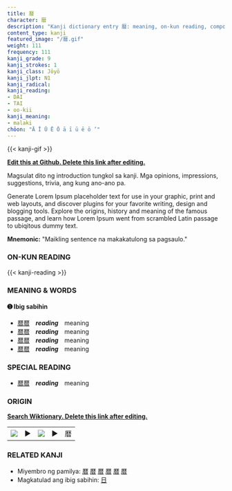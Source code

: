 ```yaml
---
title: 暦
character: 暦
description: "Kanji dictionary entry 暦: meaning, on-kun reading, compounds, origin, related kanji"
content_type: kanji
featured_image: "/暦.gif"
weight: 111
frequency: 111
kanji_grade: 9
kanji_strokes: 1
kanji_class: Jōyō
kanji_jlpt: N1
kanji_radical: 
kanji_reading: 
- DAI
- TAI
- oo-kii
kanji_meaning:
- malaki
chōon: "Ā Ī Ū Ē Ō ā ī ū ē ō ’"
---
```

[//]: # (Don't edit the line below. Kanji animated GIF code is automatically generated.)
{{< kanji-gif >}}

[//]: # (Edit below this line.)

**[Edit this at Github. Delete this link after editing.](https://github.com/tim0g/tim/tree/main/content/kanji/暦/index.md)**

Magsulat dito ng introduction tungkol sa kanji. Mga opinions, impressions, suggestions, trivia, ang kung ano-ano pa.

Generate Lorem Ipsum placeholder text for use in your graphic, print and web layouts, and discover plugins for your favorite writing, design and blogging tools. Explore the origins, history and meaning of the famous passage, and learn how Lorem Ipsum went from scrambled Latin passage to ubiqitous dummy text.
 
**Mnemonic:** "Maikling sentence na makakatulong sa pagsaulo."

### ON-KUN READING

[//]: # (Don't edit the line below. ON-KUN READING code is automatically generated.)
{{< kanji-reading >}}

### MEANING & WORDS

#### ➊ **Ibig sabihin**
  - [暦](../暦)[暦](../暦)　***reading***　meaning
  - [暦](../暦)[暦](../暦)　***reading***　meaning
  - [暦](../暦)[暦](../暦)　***reading***　meaning
  - [暦](../暦)[暦](../暦)　***reading***　meaning

### SPECIAL READING
  - [暦](../暦)[暦](../暦)　***reading***　meaning

### ORIGIN

**[Search Wiktionary. Delete this link after editing.](https://wiktionary.org/wiki/暦)**
<table class="kanji-table"><tr><td>
<img src="60px-暦-bronze.svg.png">
</td><td>▶</td><td>
<img src="60px-暦-oracle.svg.png">
</td><td>▶</td>
<td class="kanji-origin">暦</td>
</tr></table>

### RELATED KANJI
- Miyembro ng pamilya: [暦](../暦) [暦](../暦) [暦](../暦) [暦](../暦) [暦](../暦) [暦](../暦)
- Magkatulad ang ibig sabihin: [日](../日)
